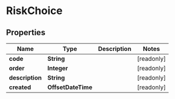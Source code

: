 

# RiskChoice


## Properties

Name | Type | Description | Notes
------------ | ------------- | ------------- | -------------
**code** | **String** |  |  [readonly]
**order** | **Integer** |  |  [readonly]
**description** | **String** |  |  [readonly]
**created** | **OffsetDateTime** |  |  [readonly]



